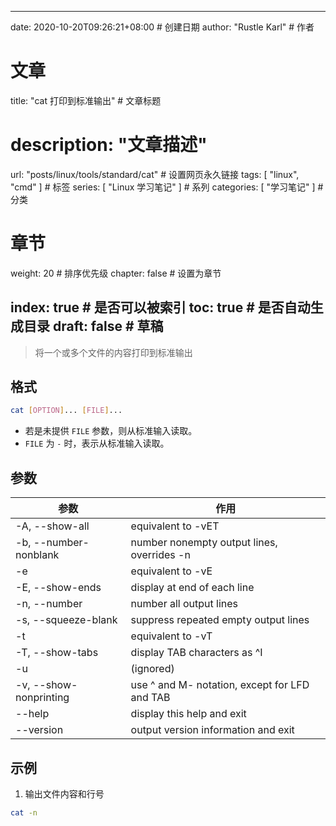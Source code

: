 ---
date: 2020-10-20T09:26:21+08:00  # 创建日期
author: "Rustle Karl"  # 作者

# 文章
title: "cat 打印到标准输出"  # 文章标题
# description: "文章描述"
url:  "posts/linux/tools/standard/cat"  # 设置网页永久链接
tags: [ "linux", "cmd" ]  # 标签
series: [ "Linux 学习笔记" ]  # 系列
categories: [ "学习笔记" ]  # 分类

# 章节
weight: 20 # 排序优先级
chapter: false  # 设置为章节

index: true  # 是否可以被索引
toc: true  # 是否自动生成目录
draft: false  # 草稿
----

> 将一个或多个文件的内容打印到标准输出

## 格式

```bash
cat [OPTION]... [FILE]...
```

- 若是未提供 `FILE` 参数，则从标准输入读取。
- `FILE` 为 `-` 时，表示从标准输入读取。

## 参数

| 参数                   | 作用                                          |
| ---------------------- | --------------------------------------------- |
| -A, --show-all         | equivalent to -vET                            |
| -b, --number-nonblank  | number nonempty output lines, overrides -n    |
| -e                     | equivalent to -vE                             |
| -E, --show-ends        | display at end of each line                   |
| -n, --number           | number all output lines                       |
| -s, --squeeze-blank    | suppress repeated empty output lines          |
| -t                     | equivalent to -vT                             |
| -T, --show-tabs        | display TAB characters as ^I                  |
| -u                     | (ignored)                                     |
| -v, --show-nonprinting | use ^ and M- notation, except for LFD and TAB |
| --help                 | display this help and exit                    |
| --version              | output version information and exit           |


## 示例

1. 输出文件内容和行号

```bash
cat -n
```
